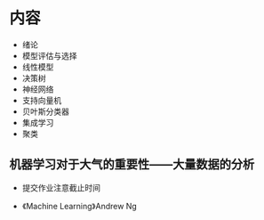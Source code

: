 # 内容
- 绪论
- 模型评估与选择
- 线性模型
- 决策树
- 神经网络
- 支持向量机
- 贝叶斯分类器
- 集成学习
- 聚类


## 机器学习对于大气的重要性——大量数据的分析



- 提交作业注意截止时间

- 《Machine Learning》Andrew Ng





